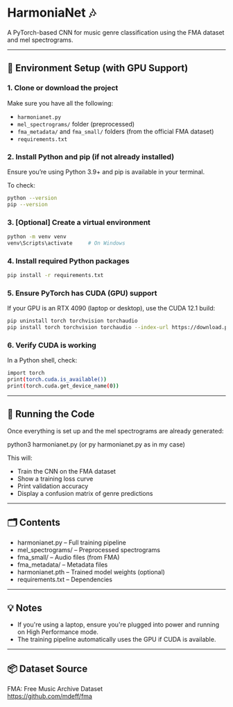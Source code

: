 # HarmoniaNet 🎶

A PyTorch-based CNN for music genre classification using the FMA dataset and mel spectrograms.

---

## 🔧 Environment Setup (with GPU Support)

### 1. Clone or download the project

Make sure you have all the following:

- `harmonianet.py`
- `mel_spectrograms/` folder (preprocessed)
- `fma_metadata/` and `fma_small/` folders (from the official FMA dataset)
- `requirements.txt`

### 2. Install Python and pip (if not already installed)

Ensure you’re using Python 3.9+ and pip is available in your terminal.

To check:

```bash
python --version
pip --version
```

### 3. [Optional] Create a virtual environment

```bash
python -m venv venv
venv\Scripts\activate     # On Windows
```

### 4. Install required Python packages

```bash
pip install -r requirements.txt
```

### 5. Ensure PyTorch has CUDA (GPU) support

If your GPU is an RTX 4090 (laptop or desktop), use the CUDA 12.1 build:

```bash
pip uninstall torch torchvision torchaudio
pip install torch torchvision torchaudio --index-url https://download.pytorch.org/whl/cu121
```

### 6. Verify CUDA is working

In a Python shell, check:

```bash
import torch
print(torch.cuda.is_available())
print(torch.cuda.get_device_name(0))
```

---

## 🚀 Running the Code

Once everything is set up and the mel spectrograms are already generated:

python3 harmonianet.py (or py harmonianet.py as in my case)

This will:

- Train the CNN on the FMA dataset
- Show a training loss curve
- Print validation accuracy
- Display a confusion matrix of genre predictions

---

## 🗂 Contents

- harmonianet.py – Full training pipeline
- mel_spectrograms/ – Preprocessed spectrograms
- fma_small/ – Audio files (from FMA)
- fma_metadata/ – Metadata files
- harmonianet.pth – Trained model weights (optional)
- requirements.txt – Dependencies

---

## 💡 Notes

- If you're using a laptop, ensure you're plugged into power and running on High Performance mode.
- The training pipeline automatically uses the GPU if CUDA is available.

---

## 📦 Dataset Source

FMA: Free Music Archive Dataset  
https://github.com/mdeff/fma
